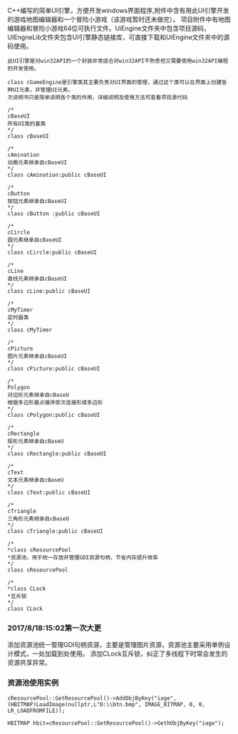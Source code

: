 C++编写的简单UI引擎，方便开发windows界面程序,附件中含有用此UI引擎开发的游戏地图编辑器和一个冒险小游戏（该游戏暂时还未做完）。
项目附件中有地图编辑器和冒险小游戏64位可执行文件。UiEngine文件夹中包含项目源码，UIEngneLib文件夹包含UI引擎静态链接库，可直接下载和UiEngine文件夹中的源码使用。
```
此UI引擎是对win32API的一个封装非常适合对win32API不熟悉但又需要使用win32API编程的开发使用。

class cGameEngine是引擎类其主要负责对UI界面的管理，通过这个类可以在界面上创建各种UI元素，并管理UI元素。
次说明书只是简单说明各个类的作用，详细说明及使用方法可查看项目源代码

/*
cBaseUI
所有UI类的基类
*/
class cBaseUI   

/*
cAmination
动画元素继承自cBaseUI
*/
class cAmination:public cBaseUI

/*
cButton
按钮元素继承自cBaseUI
*/
class cButton :public cBaseUI

/*
cCircle
圆元素继承自cBaseUI
*/
class cCircle:public cBaseUI

/*
cLine
直线元素继承自cBaseUI
*/
class cLine:public cBaseUI

/*
cMyTimer
定时器类
*/
class cMyTimer

/*
cPicture
图片元素继承自cBaseUI
*/
class cPicture:public cBaseUI

/*
Polygon
对边形元素继承自cBaseU
根据多边形基点循序依次连接形成多边形
*/
class cPolygon:public cBaseUI

/*
cRectangle
矩形元素继承自cBaseU
*/
class cRectangle:public cBaseUI

/*
cText
文本元素继承自cBaseU
*/
class cText:public cBaseUI

/*
cTriangle
三角形元素继承自cBaseU
*/
class cTriangle:public cBaseUI

/*
*class cResourcePool
*资源池，用于统一存放并管理GDI资源句柄，节省内存提升效率
*/
class cResourcePool

/*
*class CLock
*互斥锁
*/
class CLock

```

### 2017/8/18:15:02第一次大更
添加资源池统一管理GDI句柄资源，主要是管理图片资源，资源池主要采用单例设计模式，一处加载到处使用。
添加CLock互斥锁，纠正了多线程下时常会发生的资源共享异常。

### 资源池使用实例
```
cResourcePool::GetResourcePool()->AddObjByKey("iage",(HBITMAP)LoadImage(nullptr,L"D:\\btn.bmp", IMAGE_BITMAP, 0, 0, LR_LOADFROMFILE));

HBITMAP hbit=cResourcePool::GetResourcePool()->GethObjByKey("iage");


```